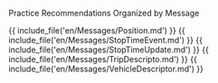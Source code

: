 Practice Recommendations Organized by Message

{{ include_file('en/Messages/Position.md') }}
{{ include_file('en/Messages/StopTimeEvent.md') }}
{{ include_file('en/Messages/StopTimeUpdate.md') }}
{{ include_file('en/Messages/TripDescripto.md') }}
{{ include_file('en/Messages/VehicleDescriptor.md') }}
